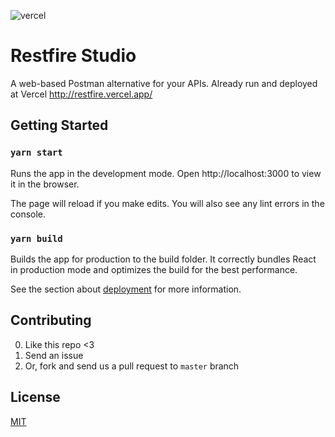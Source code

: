 ![vercel](https://www.datocms-assets.com/31049/1618983297-powered-by-vercel.svg)

# Restfire Studio

A web-based Postman alternative for your APIs. Already run and deployed at Vercel http://restfire.vercel.app/

## Getting Started

### `yarn start`

Runs the app in the development mode.
Open http://localhost:3000 to view it in the browser.

The page will reload if you make edits.
You will also see any lint errors in the console.

### `yarn build`

Builds the app for production to the build folder.
It correctly bundles React in production mode and optimizes the build for the best performance.

See the section about [deployment](https://facebook.github.io/create-react-app/docs/deployment) for more information.

## Contributing

 0. Like this repo <3
 0. Send an issue
 0. Or, fork and send us a pull request to `master` branch

## License

[MIT](./LICENSE.md)